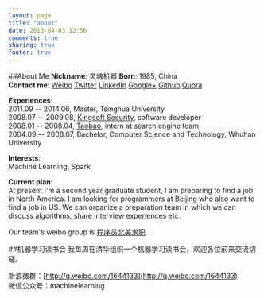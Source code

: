 ```yaml
---
layout: page
title: "about"
date: 2013-04-03 12:56
comments: true
sharing: true
footer: true
---
```

##About Me
**Nickname**:   灵魂机器
**Born**:       1985, China  
**Contact me**: [Weibo](http://weibo.com/soulmachine) [Twitter](https://twitter.com/#!/soulmachine) [LinkedIn](http://www.linkedin.com/in/soulmachine) [Google+](https://plus.google.com/103519507226474510310) [Github](https://github.com/soulmachine) [Quora](http://www.quora.com/Jason-Day-2) 

**Experiences**:  
2011.09 -- 2014.06, Master, Tsinghua University  
2008.07 -- 2009.08, [Kingsoft Security](http://www.kingsoftsecurity.com/), software developer  
2008.01 -- 2008.04, [Taobao](http://www.taobao.com), intern at search engine team  
2004.09 -- 2008.07, Bachelor, Computer Science and Technology, Whuhan University  

**Interests**:  
Machine Learning, Spark


**Current plan**:  
At present I'm a second year graduate student, I am preparing to find a job in North America. I am looking for programmers at Beijing who also want to find a job in US. We can organize a preparation team in which we can discuss algorithms, share interview experiences etc.

Our team's weibo group is [程序员北美求职](http://q.weibo.com/1312378).


##机器学习读书会
我每周在清华组织一个机器学习读书会，欢迎各位前来交流切磋。

新浪微群：[http://q.weibo.com/1644133](http://q.weibo.com/1644133)  
微信公众号：machinelearning
